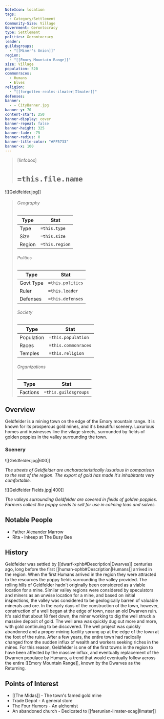```yaml
---
NoteIcon: location
tags:
  - Category/Settlement
Community-Size: Village
Government: Gerontocracy
type: Settlement
politics: Gerontocracy
leader: 
guildsgroups:
  - "[[Miner's Union]]"
region:
  - "[[Emory Mountain Range]]"
size: Village
population: 520
commonraces:
  - Humans
  - Elves
religion:
  - "[[forgotten-realms-ilmater|Ilmater]]"
defenses: 
banner:
  - - CityBanner.jpg
banner-y: 70
content-start: 250
banner-display: cover
banner-repeat: false
banner-height: 325
banner-fade: -75
banner-radius: 0
banner-title-color: "#FF5733"
banner-x: 100
---
```




> [!infobox]
> # `=this.file.name`
![[Geldfelder.jpg]]
> ###### Geography
> Type |  Stat |
> ---|---|
> Type | `=this.type` |
> Size | `=this.size` |
> Region | `=this.region` |
> ###### Politics
> Type |  Stat |
> ---|---|
> Govt Type | `=this.politics` |
> Ruler | `=this.leader` |
> Defenses | `=this.defenses` |
> 
> ###### Society
> Type |  Stat |
> ---|---|
> Population | `=this.population` |
> Races | `=this.commonraces` |
> Temples | `=this.religion`  |
> ###### Organizations
> Type |  Stat |
> ---|---|
> Factions| `=this.guildsgroups`|

## Overview

Geldfelder is a mining town on the edge of the Emory mountain range. It is known for its prosperous gold mines, and it's beautiful scenery. Luxurious homes and businesses line the vilage streets, surrounded by fields of golden poppies in the valley surrounding the town.

### Scenery
![[Geldfelder.jpg|600]]

*The streets of Geldfelder are uncharacteristically luxurious in comparison to the rest of the region. The  export of gold has made it's inhabitants very comfortable.*

![[Geldfelder Fields.jpg|400]]

*The valleys surrounding Geldfelder are covered in fields of golden poppies. Farmers collect the poppy seeds to sell for use in calming teas and salves.*

## Notable People
- Father Alexander Marrow
- Rita - Inkeep at The Busy Bee

## History

Geldfelder was settled by [[dwarf-xphb#Description|Dwarves]] centuries ago, long before the first [[human-xphb#Description|Humans]] arrived in the region. When the first Humans arrived in the region they were attracted to the resources the poppy fields surrounding the valley provided. The rolling hills of Geldfelder hadn't originally been considered as a viable location for a mine. Similar valley regions were considered by speculators and miners as an unwise location for a mine, and based on initial inspections, the valley was considered to be geologically barren of valuable minerals and ore. In the early days of the construction of the town, however, construction of a well began at the edge of town, near an old Dwarven ruin. It's said that about 18 feet down, the miner working to dig the well struck a massive deposit of gold. The well area was quickly dug out more and more, with gold continuing to be discovered. The well project was quickly abandoned and a proper mining facility sprung up at the edge of the town at the foot of the ruins. After a few years, the entire town had radically changed from the sudden influx of wealth and workers seeking riches in the mines. For this reason, Geldfelder is one of the first towns in the region to have been affected by the massive influx, and eventually replacement of the Dwarven populace by Humans, a trend that would eventually follow across the entire [[Emory Mountain Range]], known by the Dwarves as the Returning.

## Points of Interest
- [[The Midas]] - The town's famed gold mine
- Trade Depot - A general store
- The Four Humors - An alchemist
- An abandoned church - Dedicated to [[faerunian-ilmater-scag|Ilmater]]

